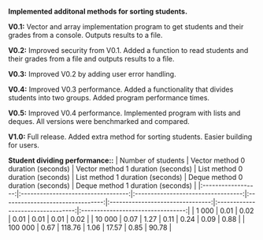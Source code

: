 **Implemented additonal methods for sorting students.**

**V0.1:**
Vector and array implementation program to get students and their grades from a console. Outputs results to a file.

**V0.2:**
Improved security from V0.1. Added a function to read students and their grades from a file and outputs results to a file.

**V0.3:**
Improved V0.2 by adding user error handling.

**V0.4:**
Improved V0.3 performance. Added a functionality that divides students into two groups. Added program performance times.

**V0.5:**
Improved V0.4 performance. Implemented program with lists and deques. All versions were benchmarked and compared.

**V1.0:**
Full release. Added extra method for sorting students. Easier building for users.

**Student dividing performance::**
| Number of students | Vector method 0 duration (seconds) | Vector method 1 duration (seconds) | List method 0 duration (seconds) | List method 1 duration (seconds) | Deque method 0 duration (seconds) | Deque method 1 duration (seconds) |
|:------------------:|:----------------------------------:|:----------------------------------:|:--------------------------------:|:--------------------------------:|:---------------------------------:|:---------------------------------:|
|        1 000       |                0.01                |                0.02                |               0.01               |               0.01               |                0.01               |                0.02               |
|       10 000       |                0.07                |                1.27                |               0.11               |               0.24               |                0.09               |                0.88               |
|       100 000      |                0.67                |               118.76               |               1.06               |               17.57              |                0.85               |               90.78               |
